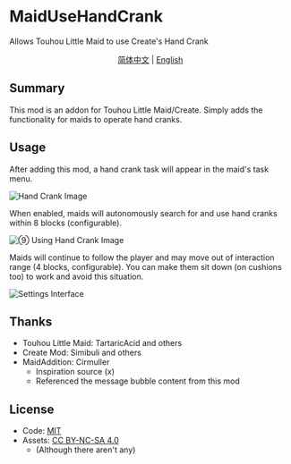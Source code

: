 # MaidUseHandCrank

Allows Touhou Little Maid to use Create's Hand Crank

<p align="center">
    <a href="README.md">简体中文</a> | 
    <a href="#">English</a>
</p>

## Summary

This mod is an addon for Touhou Little Maid/Create. Simply adds the functionality for maids to operate hand cranks.

## Usage

After adding this mod, a hand crank task will appear in the maid's task menu.

![Hand Crank Image](https://s2.loli.net/2025/09/13/jtRoi6OU2cumlfG.png)

When enabled, maids will autonomously search for and use hand cranks within 8 blocks (configurable).

![⑨ Using Hand Crank Image](https://s2.loli.net/2025/09/13/IJG8MVOjoeByRca.png)

Maids will continue to follow the player and may move out of interaction range (4 blocks, configurable). You can make them sit down (on cushions too) to work and avoid this situation.

![Settings Interface](https://s2.loli.net/2025/09/14/eriKjEh8amLD9lp.png)

## Thanks

- Touhou Little Maid: TartaricAcid and others
- Create Mod: Simibuli and others  
- MaidAddition: Cirmuller
  - Inspiration source (x)
  - Referenced the message bubble content from this mod

## License
- Code: [MIT](https://mit-license.org/)
- Assets: [CC BY-NC-SA 4.0](https://creativecommons.org/licenses/by-nc-sa/4.0/)
  - (Although there aren't any)
